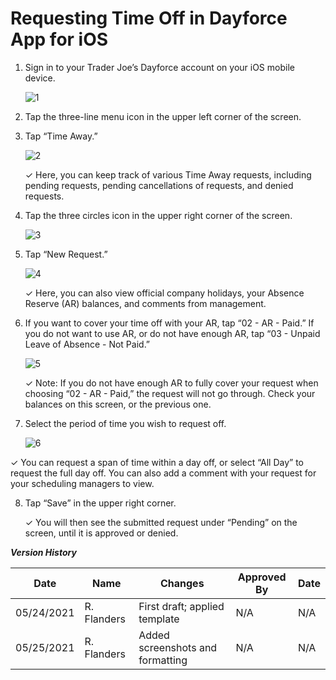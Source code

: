 # Requesting Time Off in Dayforce App for iOS
  
   1. Sign in to your Trader Joe’s Dayforce account on your iOS mobile device.

      ![1](https://user-images.githubusercontent.com/62654821/120139916-161ea500-c19f-11eb-8b3e-ae9e17c0f6a3.JPG)

 
 
 
   2. Tap the three-line menu icon in the upper left corner of the screen.



   3. Tap “Time Away.”

      ![2](https://user-images.githubusercontent.com/62654821/120139915-161ea500-c19f-11eb-9ae1-d7a64a7ed15f.JPG)

 
       ✓ Here, you can keep track of various Time Away requests, including pending requests, pending cancellations of requests, and denied requests.
  
 
   4. Tap the three circles icon in the upper right corner of the screen.

  
      ![3](https://user-images.githubusercontent.com/62654821/120139914-15860e80-c19f-11eb-858a-b565837dec42.JPG)

  
   5. Tap “New Request.”

  
       ![4](https://user-images.githubusercontent.com/62654821/120139913-15860e80-c19f-11eb-8f8f-132311a7a24a.JPG)

  
       ✓ Here, you can also view official company holidays, your Absence Reserve (AR) balances, and comments from management.
    
  
   6. If you want to cover your time off with your AR, tap “02 - AR - Paid.” If you do not want to use AR, or do not have enough AR, tap “03 - Unpaid Leave of Absence - Not Paid.”

 
       ![5](https://user-images.githubusercontent.com/62654821/120139912-15860e80-c19f-11eb-96e1-fc1ed494b643.JPG)

   
       ✓ Note: If you do not have enough AR to fully cover your request when choosing “02 - AR - Paid,” the request will not go through. Check your balances on this screen, or the previous one.
    
   
   7. Select the period of time you wish to request off.

  
       ![6](https://user-images.githubusercontent.com/62654821/120139910-14ed7800-c19f-11eb-977b-e7e3560f0961.JPG)

   
   ✓ You can request a span of time within a day off, or select “All Day” to request the full day off. You can also add a comment with your request for your scheduling managers to view.
   
  
   8. Tap “Save” in the upper right corner.
   
      ✓ You will then see the submitted request under “Pending” on the screen, until it is approved or denied.

  _**Version History**_
  
| Date        | Name        | Changes | Approved By | Date |
| ----------- | ----------- | ------- | ----------- | ----- |
| 05/24/2021      |  R. Flanders       | First draft; applied template | N/A | N/A |
| 05/25/2021   | R. Flanders        | Added screenshots and formatting | N/A | N/A |



